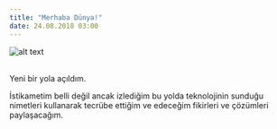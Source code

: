 ```yaml
--- 
title: "Merhaba Dünya!"
date: 24.08.2018 03:00
---
```


![alt text](https://media.giphy.com/media/LW5vBvAb48Oe9OoEKT/giphy.gif)

<br>
Yeni bir yola açıldım.

İstikametim belli değil ancak izlediğim bu yolda teknolojinin sunduğu nimetleri kullanarak tecrübe ettiğim ve edeceğim fikirleri ve çözümleri paylaşacağım.
